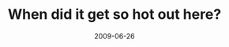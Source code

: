 ---
layout: base.njk
title : 'When did it get so hot out here?' 
view_title : 'When did it get so hot out here?' 
year : '2009' 
date : '2009-06-26' 
img_file : '/drawing/whendiditgetsohotouthere.png' 
html_file : 'whendiditgetsohotouthere' 
next_html : 'welcometotheplanet.html' 
year_order : '197' 
permalink : "title/{{html_file}}.html"
---
